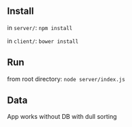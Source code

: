 ## Install
in `server/`:
`npm install`

in `client/`:
`bower install`

## Run
from root directory: 
`node server/index.js`

## Data
App works without DB with dull sorting
